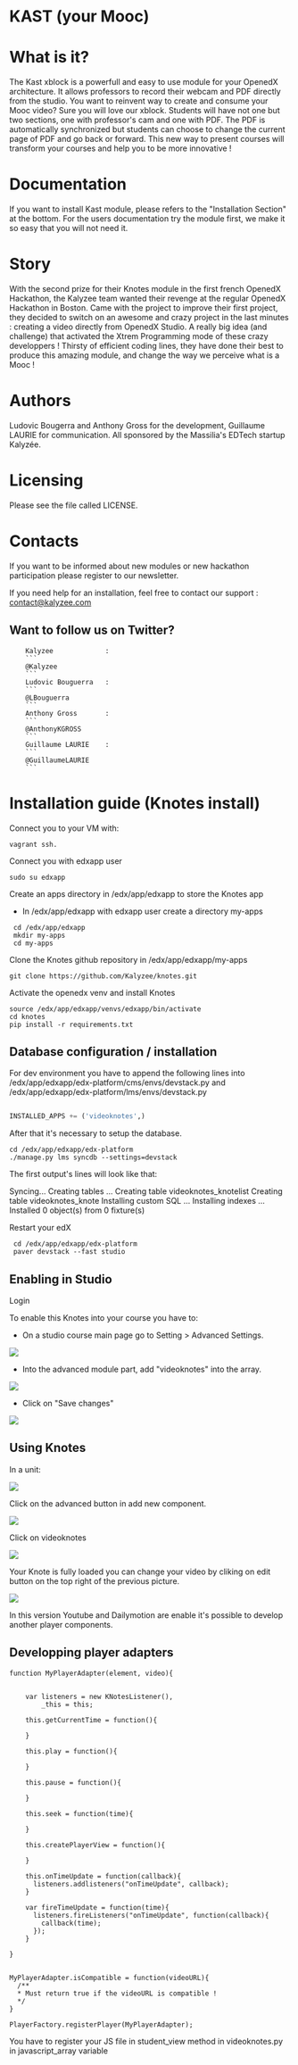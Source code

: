 # KAST (your Mooc)
  
  
# What is it?

The Kast xblock is a powerfull and easy to use module for your OpenedX architecture. It allows professors to  record their webcam and PDF directly from the studio.
You want to reinvent way to create and consume your Mooc video? Sure you will love our xblock. Students will have not one but two sections, one with professor's cam and one with PDF. The PDF is automatically synchronized but students can choose to change the current page of PDF and go back or forward.
This new way to present courses will transform your courses and help you to be more innovative !

# Documentation

If you want to install Kast module, please refers to the "Installation Section" at the bottom. For the users documentation try the module first, we make it so easy that you will not need it.

# Story

With the second prize for their Knotes module in the first french OpenedX Hackathon, the Kalyzee team wanted their revenge at the regular OpenedX Hackathon in Boston. Came with the project to improve their first project, they decided to switch on an awesome and crazy project in the last minutes : creating a video directly from OpenedX Studio.
A really big idea (and challenge) that activated the Xtrem Programming mode of these crazy developpers !
Thirsty of efficient coding lines, they have done their best to produce this amazing module, and change the way we perceive what is a Mooc !

# Authors

Ludovic Bougerra and Anthony Gross for the development, Guillaume LAURIE for communication.
All sponsored by the Massilia's EDTech startup Kalyzée.

# Licensing

Please see the file called LICENSE.

# Contacts

If you want to be informed about new modules or new hackathon participation
        please register to our newsletter.


If you need help for an installation, feel free to contact our support :
        contact@kalyzee.com


##  Want to follow us on Twitter?

        Kalyzee             : 
        ```
        @Kalyzee
        ```
        Ludovic Bouguerra   : 
        ```
        @LBouguerra
        ```
        Anthony Gross       : 
        ```
        @AnthonyKGROSS
        ```
        Guillaume LAURIE    : 
        ```
        @GuillaumeLAURIE
        ```
        
# Installation guide (Knotes install)

Connect you to your VM with:
```
vagrant ssh.
```

Connect you with edxapp user

```
sudo su edxapp
```

Create an apps directory in /edx/app/edxapp to store the Knotes app
- In /edx/app/edxapp with edxapp user create a directory my-apps

``` 
 cd /edx/app/edxapp
 mkdir my-apps
 cd my-apps
```

Clone the Knotes github repository in /edx/app/edxapp/my-apps
``` 
git clone https://github.com/Kalyzee/knotes.git
``` 

Activate the openedx venv and install Knotes
```
source /edx/app/edxapp/venvs/edxapp/bin/activate
cd knotes
pip install -r requirements.txt
```

## Database configuration / installation

 
For dev environment you have to append the following lines into /edx/app/edxapp/edx-platform/cms/envs/devstack.py and  /edx/app/edxapp/edx-platform/lms/envs/devstack.py 

```python

INSTALLED_APPS += ('videoknotes',)

```

After that it's necessary to setup the database.

```
cd /edx/app/edxapp/edx-platform
./manage.py lms syncdb --settings=devstack
```

The first output's lines will look like that:

Syncing...
Creating tables ...
Creating table videoknotes_knotelist
Creating table videoknotes_knote
Installing custom SQL ...
Installing indexes ...
Installed 0 object(s) from 0 fixture(s)


Restart your edX
```
 cd /edx/app/edxapp/edx-platform
 paver devstack --fast studio
```
## Enabling in Studio

Login 

To enable this Knotes into your course you have to:
  - On a studio course main page go to Setting > Advanced Settings.
  
![](http://www.kalyzee.com/wp-content/uploads/2015/09/edx-advanced-setting-enabling-knotes.png)

  - Into the advanced module part, add "videoknotes" into the array.

  
![](http://www.kalyzee.com/wp-content/uploads/2015/09/edx-advanced-setting-enabling-knotes-in-form.png)

  - Click on "Save changes"

![](http://www.kalyzee.com/wp-content/uploads/2015/09/edx-knotes-visual-feedback-installation.png)

## Using Knotes 
In a unit: 

![](http://www.kalyzee.com/wp-content/uploads/2015/09/edx-knotes-usage-plugin-selection.png)

Click on the advanced button in add new component.

![](http://www.kalyzee.com/wp-content/uploads/2015/09/edx-knotes-selection-unit.png)

Click on videoknotes

![](http://www.kalyzee.com/wp-content/uploads/2015/09/edx-knotes-preview.png)

Your Knote is fully loaded you can change your video by cliking on edit button on the top right of the previous picture.

![](http://www.kalyzee.com/wp-content/uploads/2015/09/edx-knotes-select-video-url.png)

In this version Youtube and Dailymotion are enable it's possible to develop another player components.

## Developping player adapters

```
function MyPlayerAdapter(element, video){


    var listeners = new KNotesListener(),
        _this = this;

    this.getCurrentTime = function(){

    }

    this.play = function(){

    }

    this.pause = function(){

    }

    this.seek = function(time){

    }

    this.createPlayerView = function(){

    }

    this.onTimeUpdate = function(callback){
      listeners.addlisteners("onTimeUpdate", callback);
    }

    var fireTimeUpdate = function(time){
      listeners.fireListeners("onTimeUpdate", function(callback){
        callback(time);
      });
    }

}


MyPlayerAdapter.isCompatible = function(videoURL){
  /**
  * Must return true if the videoURL is compatible !
  */
}

PlayerFactory.registerPlayer(MyPlayerAdapter);
```

You have to register your JS file in student_view method in videoknotes.py in javascript_array variable
